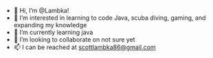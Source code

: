 - 👋 Hi, I’m @Lambka!
- 👀 I’m interested in learning to code Java, scuba diving, gaming, and expanding my knowledge
- 🌱 I’m currently learning java
- 💞️ I’m looking to collaborate on not sure yet
- 📫 I can be reached at scottlambka86@gmail.com

<!---
Lambka/Lambka is a ✨ special ✨ repository because its `README.md` (this file) appears on your GitHub profile.
You can click the Preview link to take a look at your changes.
--->
